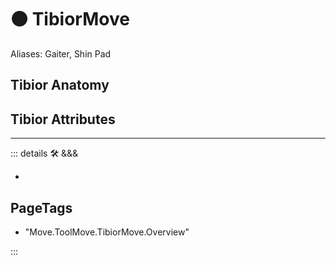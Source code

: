 # 🟠 <move>TibiorMove</move>

Aliases: Gaiter, Shin Pad

## Tibior Anatomy

## Tibior Attributes

---

<!-- =================================================== -->
<!-- =================================================== -->
<!-- =================================================== -->
<!-- =================================================== -->
<!-- =================================================== -->
::: details 🛠 <dev>&&&</dev>

-

<h2>PageTags</h2>

- "Move.ToolMove.TibiorMove.Overview"

:::
